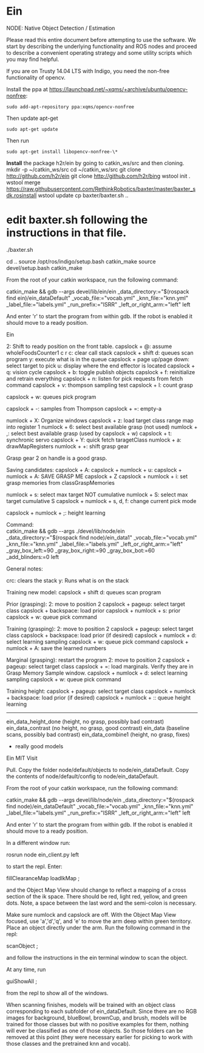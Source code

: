 # Ein
NODE: Native Object Detection / Estimation

Please read this entire document before attempting to use the software. We start
by describing the underlying functionality and ROS nodes and proceed to describe
a convenient operating strategy and some utility scripts which you may find helpful.

If you are on Trusty 14.04 LTS with Indigo, you need the non-free functionality of opencv.

Install the ppa at https://launchpad.net/~xqms/+archive/ubuntu/opencv-nonfree:
```
sudo add-apt-repository ppa:xqms/opencv-nonfree
```
Then update apt-get 
```
sudo apt-get update
```
Then run
```
sudo apt-get install libopencv-nonfree-\*
```

**Install** the package h2r/ein by going to catkin_ws/src and then cloning.
mkdir -p ~/catkin_ws/src
cd ~/catkin_ws/src
git clone http://github.com/h2r/ein
git clone http://github.com/h2r/bing
wstool init .
wstool merge https://raw.githubusercontent.com/RethinkRobotics/baxter/master/baxter_sdk.rosinstall
wstool update
cp baxter/baxter.sh ..
# edit baxter.sh following the instructions in that file.
./baxter.sh

cd .. 
source /opt/ros/indigo/setup.bash
catkin_make
source devel/setup.bash
catkin_make


From the root of your catkin workspace, run the following command:

catkin_make && gdb --args devel/lib/ein/ein _data_directory:="$(rospack find ein)/ein_dataDefault" _vocab_file:="vocab.yml" _knn_file:="knn.yml" _label_file:="labels.yml" _run_prefix:="ISRR" _left_or_right_arm:="left" left

And enter 'r' to start the program from within gdb. If the robot is enabled it should move to a ready position.
    


Ein

2: Shift to ready position on the front table.
capslock + @: assume wholeFoodsCounter1
c r c: clear call stack
capslock + shift d: queues scan program
y: execute what is in the queue
capslock + page up/page down: select target to pick
u:  display where the end effector is located
capslock + q: vision cycle
capslock + b: toggle publish objects
capslock + f: reinitialize and retrain everything
capslock + n: listen for pick requests from fetch command
capslock + v: thompson sampling test
capslock + I: count grasp

capslock + w: queues pick program

capslock + -: samples from Thompson
capslock + =: empty-a

numlock + X: Organize windows
capslock + z: load target class range map into register 1
numlock + 6: select best available grasp (not used)
numlock + ,: select best available grasp (used by capslock + w)
capslock + t: synchronic servo
capslock + Y: quick fetch taragetClass
numlock + a: drawMapRegisters
numlock + +: shift grasp gear

Grasp gear 2 on handle is a good grasp. 

Saving candidates:
capslock + A:
capslock + numlock + u:
capslock + numlock + A:  SAVE GRASP ME
capslock + Z
capslock + numlock + i: set grasp memories from classGraspMemories

numlock + s: select max target NOT cumulative
numlock + S: select max target cumulative
S
capslock + numlock + s, d, f: change current pick mode

capslock + numlock + ;: height learning


Command:                         
catkin_make && gdb --args ./devel/lib/node/ein  _data_directory:="$(rospack find node)/ein_data1" _vocab_file:="vocab.yml" _knn_file:="knn.yml" _label_file:="labels.yml" _left_or_right_arm:="left" _gray_box_left:=90 _gray_box_right:=90 _gray_box_bot:=60 _add_blinders:=0 left


General notes:

crc:  clears the stack
y:  Runs what is on the stack

Training new model:
capslock + shift d: queues scan program


Prior (grasping):
2: move to position 2
capslock + pageup: select target class
capslock + backspace: load prior 
capslock + numlock + s: prior
capslock + w:  queue pick command


Training (grasping):
2: move to position 2
capslock + pageup: select target class
capslock + backspace: load prior (if desired)
capslock + numlock + d: select learning sampling 
capslock + w:  queue pick command
capslock + numlock + A: save the learned numbers

Marginal (grasping):
restart the program
2: move to position 2
capslock + pageup: select target class
capslock + =: load marginals.  Verify they are in Grasp Memory Sample window.
capslock + numlock + d: select learning sampling 
capslock + w:  queue pick command


Training height:
capslock + pageup: select target class
capslock + numlock + backspace: load prior (if desired)
capslock + numlock + :: queue height learning




**********************************************************************
ein_data_height_done (height, no grasp, possibly bad contrast)
ein_data_contrast (no height, no grasp, good contrast)
ein_data (baseline scans, possibly bad contrast)
ein_data_combine1 (height, no grasp, fixes)
 * really good models








Ein MIT Visit

Pull.
Copy the folder node/default/objects to node/ein_dataDefault.
Copy the contents of node/default/config to node/ein_dataDefault.


From the root of your catkin workspace, run the following command:

catkin_make && gdb --args devel/lib/node/ein _data_directory:="$(rospack find node)/ein_dataDefault" _vocab_file:="vocab.yml" _knn_file:="knn.yml" _label_file:="labels.yml" _run_prefix:="ISRR" _left_or_right_arm:="left" left

And enter 'r' to start the program from within gdb. If the robot is enabled it should move to a ready position.

In a different window run:

rosrun node ein_client.py left

to start the repl. Enter:

fillClearanceMap loadIkMap ;

and the Object Map View should change to reflect a mapping of a cross section of the ik space. There should be
red, light red, yellow, and green dots. Note, a space between the last word and the semi-colon is necessary.

Make sure numlock and capslock are off. With the Object Map View focused, use 'a','d','q', and 'e' to move the arm
deep within green territory. Place an object directly under the arm. Run the following command in the repl:

scanObject ;

and follow the instructions in the ein terminal window to scan the object.

At any time, run

guiShowAll ;

from the repl to show all of the windows.

When scanning finishes, models will be trained with an object class corresponding to each subfolder
of ein_dataDefault. Since there are no RGB images for
background, blueBowl, brownCup, and brush, models will be trained for those classes but with no positive examples
for them, nothing will ever be classified as one of those objects. So those folders can be removed at this point
(they were necessary earlier for picking to work with those classes and the pretrained knn and vocab).








